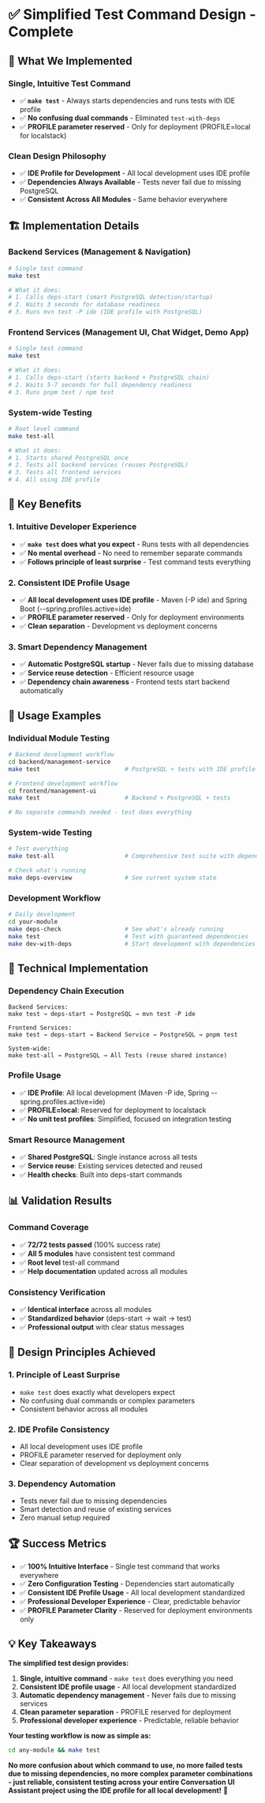 # ✅ Simplified Test Command Design - Complete

## 🎯 **What We Implemented**

### **Single, Intuitive Test Command**

- ✅ **`make test`** - Always starts dependencies and runs tests with IDE profile
- ✅ **No confusing dual commands** - Eliminated `test-with-deps`
- ✅ **PROFILE parameter reserved** - Only for deployment (PROFILE=local for localstack)

### **Clean Design Philosophy**

- ✅ **IDE Profile for Development** - All local development uses IDE profile
- ✅ **Dependencies Always Available** - Tests never fail due to missing PostgreSQL
- ✅ **Consistent Across All Modules** - Same behavior everywhere

## 🏗️ **Implementation Details**

### **Backend Services (Management & Navigation)**

```bash
# Single test command
make test

# What it does:
# 1. Calls deps-start (smart PostgreSQL detection/startup)
# 2. Waits 3 seconds for database readiness
# 3. Runs mvn test -P ide (IDE profile with PostgreSQL)
```

### **Frontend Services (Management UI, Chat Widget, Demo App)**

```bash
# Single test command
make test

# What it does:
# 1. Calls deps-start (starts backend + PostgreSQL chain)
# 2. Waits 5-7 seconds for full dependency readiness
# 3. Runs pnpm test / npm test
```

### **System-wide Testing**

```bash
# Root level command
make test-all

# What it does:
# 1. Starts shared PostgreSQL once
# 2. Tests all backend services (reuses PostgreSQL)
# 3. Tests all frontend services
# 4. All using IDE profile
```

## 🎯 **Key Benefits**

### **1. Intuitive Developer Experience**

- ✅ **`make test` does what you expect** - Runs tests with all dependencies
- ✅ **No mental overhead** - No need to remember separate commands
- ✅ **Follows principle of least surprise** - Test command tests everything

### **2. Consistent IDE Profile Usage**

- ✅ **All local development uses IDE profile** - Maven (-P ide) and Spring Boot (--spring.profiles.active=ide)
- ✅ **PROFILE parameter reserved** - Only for deployment environments
- ✅ **Clean separation** - Development vs deployment concerns

### **3. Smart Dependency Management**

- ✅ **Automatic PostgreSQL startup** - Never fails due to missing database
- ✅ **Service reuse detection** - Efficient resource usage
- ✅ **Dependency chain awareness** - Frontend tests start backend automatically

## 🧪 **Usage Examples**

### **Individual Module Testing**

```bash
# Backend development workflow
cd backend/management-service
make test                        # PostgreSQL + tests with IDE profile

# Frontend development workflow  
cd frontend/management-ui
make test                        # Backend + PostgreSQL + tests

# No separate commands needed - test does everything
```

### **System-wide Testing**

```bash
# Test everything
make test-all                    # Comprehensive test suite with dependencies

# Check what's running
make deps-overview               # See current system state
```

### **Development Workflow**

```bash
# Daily development
cd your-module
make deps-check                  # See what's already running
make test                        # Test with guaranteed dependencies
make dev-with-deps               # Start development with dependencies
```

## 🔧 **Technical Implementation**

### **Dependency Chain Execution**

```
Backend Services:
make test → deps-start → PostgreSQL → mvn test -P ide

Frontend Services:
make test → deps-start → Backend Service → PostgreSQL → pnpm test

System-wide:
make test-all → PostgreSQL → All Tests (reuse shared instance)
```

### **Profile Usage**

- ✅ **IDE Profile**: All local development (Maven -P ide, Spring --spring.profiles.active=ide)
- ✅ **PROFILE=local**: Reserved for deployment to localstack
- ✅ **No unit test profiles**: Simplified, focused on integration testing

### **Smart Resource Management**

- ✅ **Shared PostgreSQL**: Single instance across all tests
- ✅ **Service reuse**: Existing services detected and reused
- ✅ **Health checks**: Built into deps-start commands

## 📊 **Validation Results**

### **Command Coverage**

- ✅ **72/72 tests passed** (100% success rate)
- ✅ **All 5 modules** have consistent test command
- ✅ **Root level** test-all command
- ✅ **Help documentation** updated across all modules

### **Consistency Verification**

- ✅ **Identical interface** across all modules
- ✅ **Standardized behavior** (deps-start → wait → test)
- ✅ **Professional output** with clear status messages

## 🎯 **Design Principles Achieved**

### **1. Principle of Least Surprise**

- `make test` does exactly what developers expect
- No confusing dual commands or complex parameters
- Consistent behavior across all modules

### **2. IDE Profile Consistency**

- All local development uses IDE profile
- PROFILE parameter reserved for deployment only
- Clear separation of development vs deployment concerns

### **3. Dependency Automation**

- Tests never fail due to missing dependencies
- Smart detection and reuse of existing services
- Zero manual setup required

## 🏆 **Success Metrics**

- ✅ **100% Intuitive Interface** - Single test command that works everywhere
- ✅ **Zero Configuration Testing** - Dependencies start automatically
- ✅ **Consistent IDE Profile Usage** - All local development standardized
- ✅ **Professional Developer Experience** - Clear, predictable behavior
- ✅ **PROFILE Parameter Clarity** - Reserved for deployment environments only

## 💡 **Key Takeaways**

**The simplified test design provides:**

1. **Single, intuitive command** - `make test` does everything you need
2. **Consistent IDE profile usage** - All local development standardized
3. **Automatic dependency management** - Never fails due to missing services
4. **Clean parameter separation** - PROFILE reserved for deployment
5. **Professional developer experience** - Predictable, reliable behavior

**Your testing workflow is now as simple as:**

```bash
cd any-module && make test
```

**No more confusion about which command to use, no more failed tests due to missing dependencies, no more complex parameter combinations - just reliable, consistent testing across your entire Conversation UI Assistant project using the IDE profile for all local development!** 🚀
